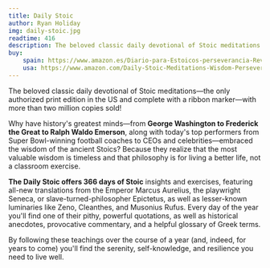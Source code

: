 ```yaml
---
title: Daily Stoic
author: Ryan Holiday
img: daily-stoic.jpg
readtime: 416
description: The beloved classic daily devotional of Stoic meditations
buy:
    spain: https://www.amazon.es/Diario-para-Estoicos-perseverancia-Reverte-Management/dp/8417963154/ref=sr_1_6?__mk_es_ES=%C3%85M%C3%85%C5%BD%C3%95%C3%91&crid=3LVLIIZC3E0F2&dib=eyJ2IjoiMSJ9.DdrNB_jmq8XDCPvOkPOU7Bc_vBA-cBi7yl3RWd4yMD3wNOc0MjwdfYGJQ8iDn-nok8tcMCpi4pS2qmm059ZIOObeZZiUj3LDlqgOvFlAJfQRmDTfEmaQ6DtrAhabcNlMjZTZKDdTpd60acENZiw8j4RUArcGcrV8Z3w4z8tSRD-4b4H_SaS3GwIp0NK7tZX6RPsElf2Ub0IRF8U_IxOECv-Do7GZzjZjRwqIscRyfLUbTBsC-mejDug4andzyKkVemk0uZMOIprGiXW7t33TTiA1Gg6VJvZ85UnScQyZ_Jg.xbZtHex-HMNBs0lRyTGy5OcVLnfjIK2GGsWhw151BiA&dib_tag=se&keywords=daily+stoic&qid=1726922818&sprefix=daily+stoic%2Caps%2C121&sr=8-6
    usa: https://www.amazon.com/Daily-Stoic-Meditations-Wisdom-Perseverance/dp/0735211736/ref=sr_1_1?crid=3GW6CD65EGE9Y&dib=eyJ2IjoiMSJ9.qct5jylgtQwuawjl69zu93m4z4-RSAc0NCAveoWetDSEPfEDSDmNsFqpi-1-5SKgRy9-FNw1_UlsKADNpy5mefTzcB2SWnv_VSFklYsKX7ZmbeUxq6wG4bAUto0k1Or-OaNANT5xbrcZV16gNlGPPo_pFde-ZR9BnLYeGKsuJSBNTaFwXBRPEfx6hXKnYPlVC2vGU_t3OGmJdOLAUxEdKegzzxQk0MVvMdOjbbwropw.1o9DoGYmIEIjCLULJmYivXgj0NHLCAgkqVvXA8HN7w4&dib_tag=se&keywords=daily+stoic&qid=1726922847&sprefix=daily+stoic%2Caps%2C231&sr=8-1
---
```


The beloved classic daily devotional of Stoic meditations—the only authorized print edition in the US and complete with a ribbon marker—with more than two million copies sold!

Why have history's greatest minds—from **George Washington to Frederick the Great to Ralph Waldo Emerson**, along with today's top performers from Super Bowl-winning football coaches to CEOs and celebrities—embraced the wisdom of the ancient Stoics? Because they realize that the most valuable wisdom is timeless and that philosophy is for living a better life, not a classroom exercise.

**The Daily Stoic offers 366 days of Stoic** insights and exercises, featuring all-new translations from the Emperor Marcus Aurelius, the playwright Seneca, or slave-turned-philosopher Epictetus, as well as lesser-known luminaries like Zeno, Cleanthes, and Musonius Rufus. Every day of the year you'll find one of their pithy, powerful quotations, as well as historical anecdotes, provocative commentary, and a helpful glossary of Greek terms.

By following these teachings over the course of a year (and, indeed, for years to come) you'll find the serenity, self-knowledge, and resilience you need to live well.